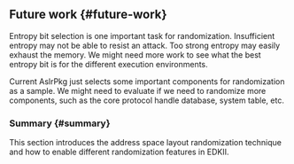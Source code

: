 ## Future work {#future-work}

Entropy bit selection is one important task for randomization. Insufficient entropy may not be able to resist an attack. Too strong entropy may easily exhaust the memory. We might need more work to see what the best entropy bit is for the different execution environments.

Current AslrPkg just selects some important components for randomization as a sample. We might need to evaluate if we need to randomize more components, such as the core protocol handle database, system table, etc.

### Summary {#summary}

This section introduces the address space layout randomization technique and how to enable different randomization features in EDKII.